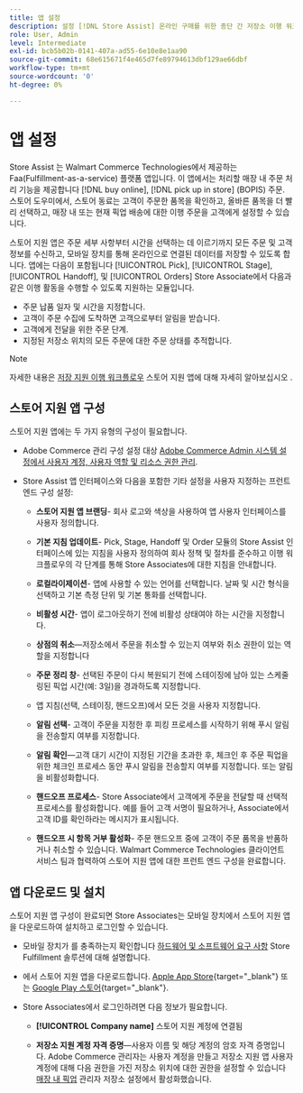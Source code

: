 ```yaml
---
title: 앱 설정
description: 설정 [!DNL Store Assist] 온라인 구매를 위한 종단 간 저장소 이행 워크플로우 및 프로세스를 관리하는 앱으로, Store Orders에서 선택합니다.
role: User, Admin
level: Intermediate
exl-id: bcb5b02b-0141-407a-ad55-6e10e8e1aa90
source-git-commit: 68e615671f4e465d7fe89794613dbf129ae66dbf
workflow-type: tm+mt
source-wordcount: '0'
ht-degree: 0%

---
```


# 앱 설정

Store Assist 는 Walmart Commerce Technologies에서 제공하는 Faa(Fulfillment-as-a-service) 플랫폼 앱입니다. 이 앱에서는 처리할 매장 내 주문 처리 기능을 제공합니다 [!DNL buy online], [!DNL pick up in store] (BOPIS) 주문.  스토어 도우미에서, 스토어 동료는 고객이 주문한 품목을 확인하고, 올바른 품목을 더 빨리 선택하고, 매장 내 또는 현재 픽업 배송에 대한 이행 주문을 고객에게 설정할 수 있습니다.

스토어 지원 앱은 주문 세부 사항부터 시간을 선택하는 데 이르기까지 모든 주문 및 고객 정보를 수신하고, 모바일 장치를 통해 온라인으로 연결된 데이터를 저장할 수 있도록 합니다. 앱에는 다음이 포함됩니다 [!UICONTROL Pick], [!UICONTROL Stage], [!UICONTROL Handoff], 및 [!UICONTROL Orders] Store Associate에서 다음과 같은 이행 활동을 수행할 수 있도록 지원하는 모듈입니다.

- 주문 납품 일자 및 시간을 지정합니다.
- 고객이 주문 수집에 도착하면 고객으로부터 알림을 받습니다.
- 고객에게 전달을 위한 주문 단계.
- 지정된 저장소 위치의 모든 주문에 대한 주문 상태를 추적합니다.

>[!NOTE]
>
>자세한 내용은 [저장 지원 이행 워크플로우](store-assist-modules.md) 스토어 지원 앱에 대해 자세히 알아보십시오 .

## 스토어 지원 앱 구성

스토어 지원 앱에는 두 가지 유형의 구성이 필요합니다.

- Adobe Commerce 관리 구성 설정 대상 [Adobe Commerce Admin 시스템 설정에서 사용자 계정, 사용자 역할 및 리소스 권한 관리](user-setup.md).

- Store Assist 앱 인터페이스와 다음을 포함한 기타 설정을 사용자 지정하는 프런트 엔드 구성 설정:

   - **스토어 지원 앱 브랜딩**- 회사 로고와 색상을 사용하여 앱 사용자 인터페이스를 사용자 정의합니다.

   - **기본 지침 업데이트**- Pick, Stage, Handoff 및 Order 모듈의 Store Assist 인터페이스에 있는 지침을 사용자 정의하여 회사 정책 및 절차를 준수하고 이행 워크플로우의 각 단계를 통해 Store Associates에 대한 지침을 안내합니다.

   - **로컬라이제이션**- 앱에 사용할 수 있는 언어를 선택합니다. 날짜 및 시간 형식을 선택하고 기본 측정 단위 및 기본 통화를 선택합니다.

   - **비활성 시간**- 앱이 로그아웃하기 전에 비활성 상태여야 하는 시간을 지정합니다.

   - **상점의 취소**—저장소에서 주문을 취소할 수 있는지 여부와 취소 권한이 있는 역할을 지정합니다

   - **주문 정리 창**- 선택된 주문이 다시 복원되기 전에 스테이징에 남아 있는 스케줄링된 픽업 시간(예: 3일)을 경과하도록 지정합니다.

   - 앱 지침(선택, 스테이징, 핸드오프)에서 모든 것을 사용자 지정합니다.

   - **알림 선택**- 고객이 주문을 지정한 후 피킹 프로세스를 시작하기 위해 푸시 알림을 전송할지 여부를 지정합니다.

   - **알림 확인**—고객 대기 시간이 지정된 기간을 초과한 후, 체크인 후 주문 픽업을 위한 체크인 프로세스 동안 푸시 알림을 전송할지 여부를 지정합니다. 또는 알림을 비활성화합니다.

   - **핸드오프 프로세스**- Store Associate에서 고객에게 주문을 전달할 때 선택적 프로세스를 활성화합니다. 예를 들어 고객 서명이 필요하거나, Associate에서 고객 ID를 확인하라는 메시지가 표시됩니다.

   - **핸드오프 시 항목 거부 활성화**- 주문 핸드오프 중에 고객이 주문 품목을 반품하거나 취소할 수 있습니다.
   Walmart Commerce Technologies 클라이언트 서비스 팀과 협력하여 스토어 지원 앱에 대한 프런트 엔드 구성을 완료합니다.

## 앱 다운로드 및 설치

스토어 지원 앱 구성이 완료되면 Store Associates는 모바일 장치에서 스토어 지원 앱을 다운로드하여 설치하고 로그인할 수 있습니다.

- 모바일 장치가 를 충족하는지 확인합니다 [하드웨어 및 소프트웨어 요구 사항](solution-requirements.md#store-assist-app-requirements) Store Fulfillment 솔루션에 대해 설명합니다.

- 에서 스토어 지원 앱을 다운로드합니다. [Apple App Store](https://apps.apple.com/us/app/store-assist-by-walmart/id1609281539){target=&quot;_blank&quot;} 또는 [Google Play 스토어](https://play.google.com/store/apps/details?id=com.walmart.faas.storeassist){target=&quot;_blank&quot;}.

- Store Associates에서 로그인하려면 다음 정보가 필요합니다.

   - **[!UICONTROL Company name]** 스토어 지원 계정에 연결됨

   - **저장소 지원 계정 자격 증명**—사용자 이름 및 해당 계정의 암호 자격 증명입니다.
   Adobe Commerce 관리자는 사용자 계정을 만들고 저장소 지원 앱 사용자 계정에 대해 다음 권한을 가진 저장소 위치에 대한 권한을 설정할 수 있습니다 [매장 내 픽업](merchant-store-configuration.md#pickup-location-configuration) 관리자 저장소 설정에서 활성화했습니다.
